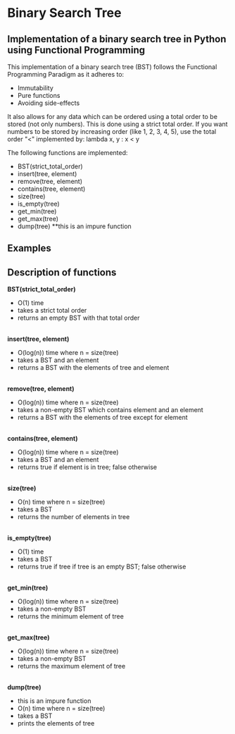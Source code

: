 # Binary Search Tree

## Implementation of a binary search tree in Python using Functional Programming

This implementation of a binary search tree (BST) follows the Functional Programming Paradigm as it adheres to:

-   Immutability
-   Pure functions
-   Avoiding side-effects

It also allows for any data which can be ordered using a total order to be stored (not only numbers). This is done using a strict total order. If you want numbers to be stored by increasing order (like 1, 2, 3, 4, 5), use the total order "<" implemented by: lambda x, y : x < y

The following functions are implemented:

-   BST(strict_total_order)
-   insert(tree, element)
-   remove(tree, element)
-   contains(tree, element)
-   size(tree)
-   is_empty(tree)
-   get_min(tree)
-   get_max(tree)
-   dump(tree) \*\*this is an impure function

## Examples

## Description of functions

**BST(strict_total_order)**

-   O(1) time
-   takes a strict total order
-   returns an empty BST with that total order <br> <br>

**insert(tree, element)**

-   O(log(n)) time where n = size(tree)
-   takes a BST and an element
-   returns a BST with the elements of tree and element <br> <br>

**remove(tree, element)**

-   O(log(n)) time where n = size(tree)
-   takes a non-empty BST which contains element and an element
-   returns a BST with the elements of tree except for element <br> <br>

**contains(tree, element)**

-   O(log(n)) time where n = size(tree)
-   takes a BST and an element
-   returns true if element is in tree; false otherwise <br> <br>

**size(tree)**

-   O(n) time where n = size(tree)
-   takes a BST
-   returns the number of elements in tree <br> <br>

**is_empty(tree)**

-   O(1) time
-   takes a BST
-   returns true if tree if tree is an empty BST; false otherwise <br> <br>

**get_min(tree)**

-   O(log(n)) time where n = size(tree)
-   takes a non-empty BST
-   returns the minimum element of tree <br> <br>

**get_max(tree)**

-   O(log(n)) time where n = size(tree)
-   takes a non-empty BST
-   returns the maximum element of tree <br> <br>

**dump(tree)**

-   this is an impure function
-   O(n) time where n = size(tree)
-   takes a BST
-   prints the elements of tree
